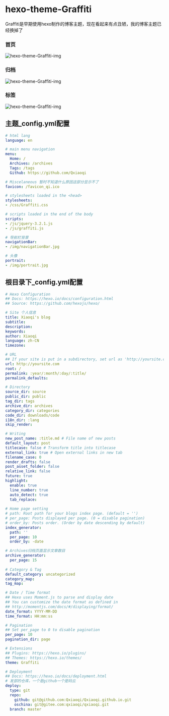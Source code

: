 # hexo-theme-Graffiti

Graffiti是早期使用hexo制作的博客主题，现在看起来有点丑陋，我的博客主题已经换掉了

### 首页
![hexo-theme-Graffiti-img](https://file-1305436646.file.myqcloud.com/gh/hexo-theme-Graffiti-1.png)

### 归档
![hexo-theme-Graffiti-img](https://file-1305436646.file.myqcloud.com/gh/hexo-theme-Graffiti-2.png)

### 标签
![hexo-theme-Graffiti-img](https://file-1305436646.file.myqcloud.com/gh/hexo-theme-Graffiti-3.png)

## 主题_config.yml配置

```yml
# html lang
language: en

# main menu navigation
menu:
  Home: /
  Archives: /archives
  Tags: /tags
  Github: https://github.com/Qxiaoqi

# Miscelaneous 暂时不知道什么原因这部分显示不了
favicon: /favicon_qi.ico

# stylesheets loaded in the <head>
stylesheets:
- /css/Graffiti.css

# scripts loaded in the end of the body
scripts:
- /js/jquery-3.2.1.js
- /js/graffiti.js

# 导航栏背景
navigationBar:
- /img/navigationBar.jpg

# 头像
portrait:
- /img/portrait.jpg
```

## 根目录下_config.yml配置
```yml
# Hexo Configuration
## Docs: https://hexo.io/docs/configuration.html
## Source: https://github.com/hexojs/hexo/

# Site 个人信息
title: Xiaoqi's blog
subtitle:
description:
keywords:
author: Xiaoqi
language: zh-CN
timezone:

# URL
## If your site is put in a subdirectory, set url as 'http://yoursite.com/child' and root as '/child/'
url: http://yoursite.com
root: /
permalink: :year/:month/:day/:title/
permalink_defaults:

# Directory
source_dir: source
public_dir: public
tag_dir: tags
archive_dir: archives
category_dir: categories
code_dir: downloads/code
i18n_dir: :lang
skip_render:

# Writing
new_post_name: :title.md # File name of new posts
default_layout: post
titlecase: false # Transform title into titlecase
external_link: true # Open external links in new tab
filename_case: 0
render_drafts: false
post_asset_folder: false
relative_link: false
future: true
highlight:
  enable: true
  line_number: true
  auto_detect: true
  tab_replace:
  
# Home page setting
# path: Root path for your blogs index page. (default = '')
# per_page: Posts displayed per page. (0 = disable pagination)
# order_by: Posts order. (Order by date descending by default)
index_generator:
  path: ''
  per_page: 10
  order_by: -date

# Archives归档页面显示文章数目
archive_generator:
  per_page: 15
  
# Category & Tag
default_category: uncategorized
category_map:
tag_map:

# Date / Time format
## Hexo uses Moment.js to parse and display date
## You can customize the date format as defined in
## http://momentjs.com/docs/#/displaying/format/
date_format: YYYY-MM-DD
time_format: HH:mm:ss

# Pagination
## Set per_page to 0 to disable pagination
per_page: 10
pagination_dir: page

# Extensions
## Plugins: https://hexo.io/plugins/
## Themes: https://hexo.io/themes/
theme: Graffiti

# Deployment
## Docs: https://hexo.io/docs/deployment.html
# 发部的仓库，一个是github一个是码云
deploy:
  type: git
  repo: 
    github: git@github.com:Qxiaoqi/Qxiaoqi.github.io.git
    oschina: git@gitee.com:qxiaoqi/qxiaoqi.git
  branch: master

```
